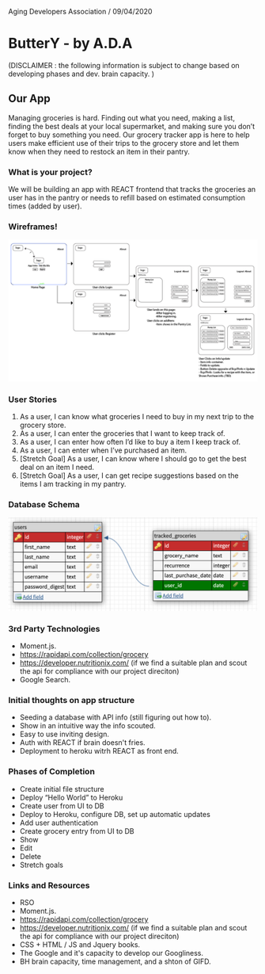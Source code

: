 Aging Developers Association / 09/04/2020 

# ButterY - by A.D.A

(DISCLAIMER : the following information is subject to change based on developing phases and dev. brain capacity. )

## Our App

Managing groceries is hard.  Finding out what you need, making a list, finding the best deals at your local supermarket, 
and making sure you don’t forget to buy something you need.  Our grocery tracker app is here to help users make efficient 
use of their trips to the grocery store and let them know when they need to restock an item in their pantry.

### What is your project?

We will be building an app with REACT frontend that tracks the groceries an user has in the pantry
or needs to refill based on estimated consumption times (added by user).

### Wireframes!

![Wireframe](./resources/wireframe.png)

### User Stories

  1.  As a user, I can know what groceries I need to buy in my next trip to the grocery store.
  2.  As a user, I can enter the groceries that I want to keep track of.
  3.  As a user, I can enter how often I’d like to buy a item I keep track of.
  4.  As a user, I can enter when I’ve purchased an item.
  5.  [Stretch Goal] As a user, I can know where I should go to get the best deal on an item I need.
  6.  [Stretch Goal] As a user, I can get recipe suggestions based on the items I am tracking in my pantry.
  
### Database Schema

![DB_SCHMA](./resources/database_schema.png)

### 3rd Party Technologies

- Moment.js.
- https://rapidapi.com/collection/grocery
- https://developer.nutritionix.com/ (if we find a suitable plan and scout the api for compliance with our project direciton)
- Google Search.

### Initial thoughts on app structure

- Seeding a database with API info (still figuring out how to).
- Show in an intuitive way the info scouted.
- Easy to use inviting design.
- Auth with REACT if brain doesn't fries.
- Deployment to heroku witrh REACT as front end.

### Phases of Completion

  - Create initial file structure
  - Deploy “Hello World” to Heroku
  - Create user from UI to DB
  - Deploy to Heroku, configure DB, set up automatic updates
  - Add user authentication
  - Create grocery entry from UI to DB
  - Show
  - Edit
  - Delete
  - Stretch goals

### Links and Resources

- RSO
- Moment.js.
- https://rapidapi.com/collection/grocery
- https://developer.nutritionix.com/ (if we find a suitable plan and scout the api for compliance with our project direciton)
- CSS + HTML / JS and Jquery books.
- The Google and it's capacity to develop our Googliness.
- BH brain capacity, time management, and a shton of GIFD.

